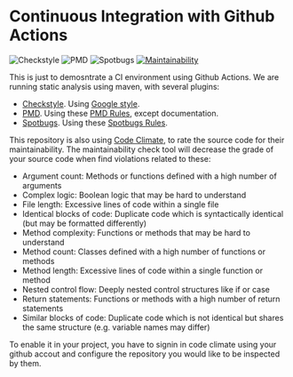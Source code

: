 # Continuous Integration with Github Actions

![Checkstyle](https://github.com/enriquemolinari/static-analysis/actions/workflows/checkstyle.yml/badge.svg) ![PMD](https://github.com/enriquemolinari/static-analysis/actions/workflows/spotbugs.yml/badge.svg) ![Spotbugs](https://github.com/enriquemolinari/static-analysis/actions/workflows/pmd.yml/badge.svg) [![Maintainability](https://api.codeclimate.com/v1/badges/0f70b90190bf2b073c19/maintainability)](https://codeclimate.com/github/enriquemolinari/static-analysis/maintainability)

This is just to demosntrate a CI environment using Github Actions. We are running static analysis using maven, with several plugins:

- [Checkstyle](https://maven.apache.org/plugins/maven-checkstyle-plugin/examples/custom-checker-config.html). Using [Google style](https://google.github.io/styleguide/javaguide.html).
- [PMD](https://maven.apache.org/plugins/maven-pmd-plugin/). Using these [PMD Rules](https://pmd.github.io/latest/pmd_rules_java.html), except documentation.
- [Spotbugs](https://spotbugs.github.io/spotbugs-maven-plugin/). Using these [Spotbugs Rules](https://spotbugs.readthedocs.io/en/stable/bugDescriptions.html).

This repository is also using [Code Climate](https://codeclimate.com/), to rate the source code for their maintainability. The maintainability check tool will decrease the grade of your source code when find violations related to these:

- Argument count: Methods or functions defined with a high number of arguments
- Complex logic: Boolean logic that may be hard to understand
- File length: Excessive lines of code within a single file
- Identical blocks of code: Duplicate code which is syntactically identical (but may be formatted differently)
- Method complexity: Functions or methods that may be hard to understand
- Method count: Classes defined with a high number of functions or methods
- Method length: Excessive lines of code within a single function or method
- Nested control flow: Deeply nested control structures like if or case
- Return statements: Functions or methods with a high number of return statements
- Similar blocks of code: Duplicate code which is not identical but shares the same structure (e.g. variable names may differ)

To enable it in your project, you have to signin in code climate using your github accout and configure the repository you would like to be inspected by them.
